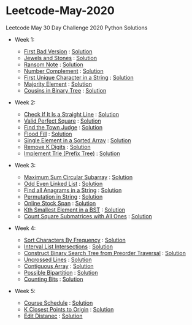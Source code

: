 # Leetcode-May-2020
Leetcode May 30 Day Challenge 2020 Python Solutions
- Week 1:
  - [First Bad Version](https://leetcode.com/explore/featured/card/may-leetcoding-challenge/534/week-1-may-1st-may-7th/3316/) : [Solution](Week_1/firstbadversion.py)
  - [Jewels and Stones](https://leetcode.com/explore/featured/card/may-leetcoding-challenge/534/week-1-may-1st-may-7th/3317/) : [Solution](Week_1/jewelsandstones.py)
  - [Ransom Note](https://leetcode.com/explore/challenge/card/may-leetcoding-challenge/534/week-1-may-1st-may-7th/3318/) : [Solution](Week_1/ransomnote.py)
  - [Number Complement](https://leetcode.com/explore/challenge/card/may-leetcoding-challenge/534/week-1-may-1st-may-7th/3319/) : [Solution](Week_1/NumComplement.py)
  - [First Unique Character in a String](https://leetcode.com/explore/challenge/card/may-leetcoding-challenge/534/week-1-may-1st-may-7th/3320/) : [Solution](Week_1/firstUniqueChar.py)
  - [Majority Element](https://leetcode.com/explore/challenge/card/may-leetcoding-challenge/534/week-1-may-1st-may-7th/3321/) : [Solution](Week_1/majorityelement.py)
  - [Cousins in Binary Tree](https://leetcode.com/explore/challenge/card/may-leetcoding-challenge/534/week-1-may-1st-may-7th/3322/) : [Solution](Week_1/CousinsBinaryTree.py)

- Week 2:
  - [Check If It Is a Straight Line](https://leetcode.com/explore/challenge/card/may-leetcoding-challenge/535/week-2-may-8th-may-14th/3323/) : [Solution](Week_2/StraightLine.py)
  - [Valid Perfect Square](https://leetcode.com/explore/featured/card/may-leetcoding-challenge/535/week-2-may-8th-may-14th/3324/) : [Solution](Week_2/ValidPerfectSquare.py)
  - [Find the Town Judge](https://leetcode.com/explore/challenge/card/may-leetcoding-challenge/535/week-2-may-8th-may-14th/3325/) : [Solution](Week_2/TownJudge.py)
  - [Flood Fill](https://leetcode.com/explore/challenge/card/may-leetcoding-challenge/535/week-2-may-8th-may-14th/3326/) : [Solution](Week_2/FloodFill.py)
  - [Single Element in a Sorted Array](https://leetcode.com/explore/featured/card/may-leetcoding-challenge/535/week-2-may-8th-may-14th/3327/) : [Solution](Week_2/singleelemsorted.py)
  - [Remove K Digits](https://leetcode.com/explore/featured/card/may-leetcoding-challenge/535/week-2-may-8th-may-14th/3328/) : [Solution](Week_2/removeKDigits.py)
  - [Implement Trie (Prefix Tree)](https://leetcode.com/explore/challenge/card/may-leetcoding-challenge/535/week-2-may-8th-may-14th/3329/) : [Solution](Week_2/Trie.py)

- Week 3:
  - [Maximum Sum Circular Subarray](https://leetcode.com/explore/challenge/card/may-leetcoding-challenge/536/week-3-may-15th-may-21st/3330/) : [Solution](Week_3/MaxSumCircArr.py)
  - [Odd Even Linked List](https://leetcode.com/explore/challenge/card/may-leetcoding-challenge/536/week-3-may-15th-may-21st/3331/) : [Solution](Week_3/OddEvenLL.py)
  - [Find all Anagrams in a String](https://leetcode.com/explore/challenge/card/may-leetcoding-challenge/536/week-3-may-15th-may-21st/3332/) : [Solution](Week_3/anagrams.py)
  - [Permutation in String](https://leetcode.com/explore/challenge/card/may-leetcoding-challenge/536/week-3-may-15th-may-21st/3333/) : [Solution](Week_3/Permutations.py)
  - [Online Stock Span](https://leetcode.com/explore/challenge/card/may-leetcoding-challenge/536/week-3-may-15th-may-21st/3334/) : [Solution](Week_3/StockSpan.py)
  - [Kth Smallest Element in a BST](https://leetcode.com/explore/challenge/card/may-leetcoding-challenge/536/week-3-may-15th-may-21st/3335/) : [Solution](Week_3/KsmallBST.py)
  - [Count Square Submatrices with All Ones](https://leetcode.com/explore/challenge/card/may-leetcoding-challenge/536/week-3-may-15th-may-21st/3336/) : [Solution](Week_3/SquareSubMatrices.py)

- Week 4:
  - [Sort Characters By Frequency](https://leetcode.com/explore/challenge/card/may-leetcoding-challenge/537/week-4-may-22nd-may-28th/3337/) : [Solution](Week_4/SortCharFreq.py)
  - [Interval List Intersections](https://leetcode.com/explore/challenge/card/may-leetcoding-challenge/537/week-4-may-22nd-may-28th/3338/) : [Solution](Week_4/IntervalIntersections.py)
  - [Construct Binary Search Tree from Preorder Traversal](https://leetcode.com/explore/challenge/card/may-leetcoding-challenge/537/week-4-may-22nd-may-28th/3339/) : [Solution](https://github.com/jha-vineet69/Leetcode-April-2020/blob/master/Week_3/BSTFromPreorder.py)
  - [Uncrossed Lines](https://leetcode.com/explore/challenge/card/may-leetcoding-challenge/537/week-4-may-22nd-may-28th/3340/) : [Solution](Week_4/UncrossedLines.py)
  - [Contiguous Array](https://leetcode.com/explore/challenge/card/may-leetcoding-challenge/537/week-4-may-22nd-may-28th/3341/) : [Solution](https://github.com/jha-vineet69/Leetcode-April-2020/blob/master/Week_2/ContiguousArray.py)
  - [Possible Bipartition](https://leetcode.com/explore/challenge/card/may-leetcoding-challenge/537/week-4-may-22nd-may-28th/3342/) : [Solution](Week_4/PossibleBipartite.py)
  - [Counting Bits](https://leetcode.com/explore/challenge/card/may-leetcoding-challenge/537/week-4-may-22nd-may-28th/3343/) : [Solution](Week_4/CountingBits.py)  

- Week 5:
  - [Course Schedule](https://leetcode.com/explore/challenge/card/may-leetcoding-challenge/538/week-5-may-29th-may-31st/3344/) : [Solution](Week_5/CourseSchedule.py)
  - [K Closest Points to Origin](https://leetcode.com/explore/featured/card/may-leetcoding-challenge/538/week-5-may-29th-may-31st/3345/) : [Solution](Week_5/KClosest.py)
  - [Edit Distanec](https://leetcode.com/explore/featured/card/may-leetcoding-challenge/538/week-5-may-29th-may-31st/3346/) : [Solution](Week_5/EditDistance.py)
